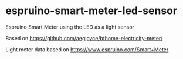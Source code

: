 # espruino-smart-meter-led-sensor

Espruino Smart Meter using the LED as a light sensor

Based on https://github.com/aegjoyce/bthome-electricity-meter/

Light meter data based on https://www.espruino.com/Smart+Meter